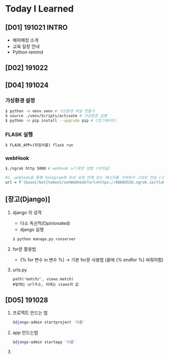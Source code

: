 # Today I Learned

## [D01] 191021 INTRO
- 해피해킹 소개
- 교육 일정 안내
- Python remind

## [D02] 191022



## [D04] 191024

### 가상환경 설정

```bash 
$ python -m venv venv # 가상환경 파일 만들기
$ source ./venv/Scripts/activate # 가상환경 실행
$ python -m pip install --upgrade pip # (업그레이드)
```

### FLASK 실행

```bash
$ FLASK_APP=(파일이름) flask run
```

### webHook

```bash
$./ngrok http 5000 # webhook url확인 방법 (터미널)

#1. webhook을 통해 telegram에 보낸 요청 안에 있는 메시지를 가져와서 그대로 전송 (소스)
url = f'{base}/bot{token}/setWebhook?url=https://0660d15b.ngrok.io/{token}'
```



## [장고(Django)]

1. django 의 성격

   - 다소 독선적(Opinionated)
   - django 실행

   ````bash
   $ python manage.py runserver
   ````

   

2. for문 활용법

   - {% for 변수 in 변수 %} -> 기본 for문 사용법 (끝에 {% endfor %} 써줘야함)

3. urls.py

   ```bas
   path('match/', views.match) 
   #앞에는 url주소, 뒤에는 views의 값
   ```

   



## [D05] 191028

1. 프로젝트 만드는 법

   ```bash
   $django-admin startproject '이름'
   ```

   

2. app 만드는법

   ```bash
   $django-admin startapp '이름'
   ```

3.  